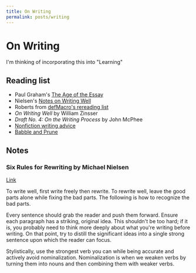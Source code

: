 ```yaml
---
title: On Writing
permalink: posts/writing
--- 
```


# On Writing 

I'm thinking of incorporating this into "Learning"

## Reading list

- Paul Graham's [The Age of the Essay](http://www.paulgraham.com/essay.html)
- Nielsen's [Notes on Writing Well](https://github.com/mnielsen/notes-on-writing/blob/master/notes_on_writing.md)
- Roberts from [defMacro's rereading list](https://www.defmacro.org/2016/11/25/essay-reading-list.html)
- *On Writing Well* by William Zinsser 
- *Draft No. 4: On the Writing Process* by John McPhee
- [Nonfiction writing advice](https://slatestarcodex.com/2016/02/20/writing-advice/)
- [Babble and Prune](https://www.lesswrong.com/s/pC6DYFLPMTCbEwH8W)

## Notes 

### Six Rules for Rewriting by Michael Nielsen 
[Link](http://michaelnielsen.org/blog/six-rules-for-rewriting/)

To write well, first write freely then rewrite. To rewrite well, leave the good parts alone while fixing the bad parts. The following is how to recognize the bad parts. 

Every sentence should grab the reader and push them forward. Ensure each paragraph has a striking, original idea. This shouldn't be too hard; if it is, you probably need to think more deeply about what you're writing before writing. On that point, try to distill the significant ideas into a single strong sentence upon which the reader can focus. 

Stylistically, use the strongest verb you can while being accurate and actively avoid nominalization. Nominalization is when we weaken verbs by turning them into nouns and then combining them with weaker verbs. 

